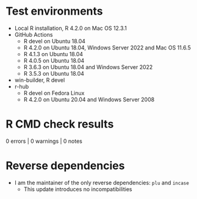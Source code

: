 # Test environments
* Local R installation, R 4.2.0 on Mac OS 12.3.1
* GitHub Actions
    * R devel on Ubuntu 18.04
    * R 4.2.0 on Ubuntu 18.04, Windows Server 2022 and Mac OS 11.6.5
    * R 4.1.3 on Ubuntu 18.04
    * R 4.0.5 on Ubuntu 18.04
    * R 3.6.3 on Ubuntu 18.04 and Windows Server 2022
    * R 3.5.3 on Ubuntu 18.04
* win-builder, R devel
* r-hub
    * R devel on Fedora Linux
    * R 4.2.0 on Ubuntu 20.04 and Windows Server 2008

# R CMD check results

0 errors | 0 warnings | 0 notes
    
# Reverse dependencies

* I am the maintainer of the only reverse dependencies: `plu` and `incase`
  - This update introduces no incompatibilities
